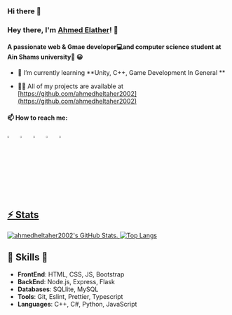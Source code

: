 ### Hi there 👋

<!--
**ahmedheltaher2002/ahmedheltaher2002** is a ✨ _special_ ✨ repository because its `README.md` (this file) appears on your GitHub profile.

Here are some ideas to get you started:

- 🔭 I’m currently working on ...
- 🌱 I’m currently learning ...
- 👯 I’m looking to collaborate on ...
- 🤔 I’m looking for help with ...
- 💬 Ask me about ...
- 📫 How to reach me: ...
- 😄 Pronouns: ...
- ⚡ Fun fact: ...
-->
### Hey there, I'm [Ahmed Elather](https://github.com/ahmedheltaher2002)! 👋
<h4 align="left">A passionate web & Gmae developer💻and computer science student at Ain Shams university🏫 😀</h4>

- 🌱 I’m currently learning **Unity, C++, Game Development In General **

- 👨‍💻 All of my projects are available at [https://github.com/ahmedheltaher2002](https://github.com/ahmedheltaher2002)

  
#### 📫 How to reach me:  
[<img src="https://img.icons8.com/color/48/000000/twitter.png" width="3.5%"/>](https://twitter.com/ahmedheltaher)  &nbsp; [<img src="https://img.icons8.com/color/48/000000/linkedin.png" width="3.5%"/>](https://www.linkedin.com/in/ahmed-eltaher-a643801b6/)  &nbsp; [<img src="https://img.icons8.com/fluent/48/000000/facebook-new.png" width="3.5%"/>](https://www.facebook.com/ahmed.eltaher.568294)  &nbsp; [<img src="https://img.icons8.com/fluent/48/000000/instagram-new.png" width="3.5%"/>](https://www.instagram.com/ahmedheltaher/)  &nbsp; <a href="mailto:ahmedheltaher2002@gmail.com"> <img src="https://img.icons8.com/fluent/48/000000/gmail.png" width="3.5%"/>

## ⚡ Stats
![ahmedheltaher2002's GitHub Stats](https://github-readme-stats.vercel.app/api?username=ahmedheltaher2002&hide=["issues"]&show_icons=true).   [![Top Langs](https://github-readme-stats.vercel.app/api/top-langs/?username=ahmedheltaher2002&layout=compact&theme=radical)](https://github.com/ahmedheltaher2002?tab=repositories)


##  🎉 Skills  🎉
- **FrontEnd**: HTML, CSS, JS, Bootstrap 
- **BackEnd**:  Node.js, Express, Flask
- **Databases**: SQLlite, MySQL
- **Tools**: Git, Eslint, Prettier, Typescript
- **Languages**: C++, C#, Python, JavaScript
